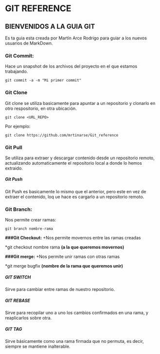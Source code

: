 # GIT REFERENCE

## BIENVENIDOS A LA GUIA GIT

Es ta guia esta creada por Martín Arce Rodrigo para guiar a los nuevos usuarios de MarkDown.

### Git Commit:
Hace un snapshot de los archivos del proyecto en el que estamos trabajando.

```
git commit -a -m "Mi primer commit"
```

### Git Clone

Git clone se utiliza basicamente para apuntar a un repositorio y clonarlo en otro respositorio, en otra ubicación.

```
git clone <URL_REPO>
```

Por ejemplo:
```
git clone https://github.com/mrtinarse/Git_reference
```

### Git Pull
Se utiliza para extraer y descargar contenido desde un repositorio remoto, actualizando automaticamente el repositorio local a donde lo hemos extraido.

##### **_Git Push_**
Git Push es basicamente lo mismo que el anterior, pero este en vez de extraer el contenido, loq ue hace es cargarlo a un repositorio remoto.

### Git Branch:

Nos permite crear ramas:


```
git branch nombre-rama
```

**###Git Checkout:**
+Nos permite movernos entre las ramas creadas

*git checkout nombre rama **(a la que queremos movernos)**

**###Git merge:**
+Nos permite unir ramas con otras ramas

*git merge bugfix **(nombre de la rama que queremos unir)**
##### **_GIT SWITCH_** 
Sirve para cambiar entre ramas de nuestro repositorio. 

##### **_GIT REBASE_** 
Sirve para recopilar uno a uno los cambios confirmados en una rama, y reaplicarlos sobre otra.

##### **_GIT TAG_** 
Sirve básicamente como una rama firmada que no permuta, es decir, siempre se mantiene inalterable.
